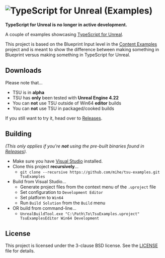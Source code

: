 # ![TypeScript for Unreal (Examples)][bnr]

**TypeScript for Unreal is no longer in active development.**

A couple of examples showcasing [TypeScript for Unreal][tsu].

This project is based on the Blueprint Input level in the [Content Examples][cex] project and is meant to show the difference between making something in Blueprint versus making something in TypeScript for Unreal.

## Downloads

Please note that...

- TSU is in **alpha**
- TSU has **only** been tested with **Unreal Engine 4.22**
- You can **not** use TSU outside of Win64 **editor** builds
- You can **not** use TSU in packaged/cooked builds

If you still want to try it, head over to [Releases][rls].

## Building

_(This only applies if you're **not** using the pre-built binaries found in [Releases][rls])._

- Make sure you have [Visual Studio][vss] installed.
- Clone this project **recursively**...
    - `git clone --recursive https://github.com/mihe/tsu-examples.git TsuExamples`
- Build from Visual Studio...
    - Generate project files from the context menu of the `.uproject` file
    - Set configuration to `Development Editor`
    - Set platform to `Win64`
    - Run `Build Solution` from the `Build` menu
- OR build from command-line...
    - `UnrealBuildTool.exe "C:\Path\To\TsuExamples.uproject" TsuExamplesEditor Win64 Development`

## License

This project is licensed under the 3-clause BSD license. See the [LICENSE][lic] file for details.

[bnr]: https://user-images.githubusercontent.com/4884246/54883366-87e36180-4e65-11e9-8bc9-5fdb6b5cd462.png
[cex]: https://docs.unrealengine.com/en-US/Resources/ContentExamples
[lic]: LICENSE.md
[rls]: https://github.com/mihe/tsu-examples/releases
[tsu]: https://github.com/mihe/tsu
[vss]: https://docs.unrealengine.com/en-us/Programming/Development/VisualStudioSetup
